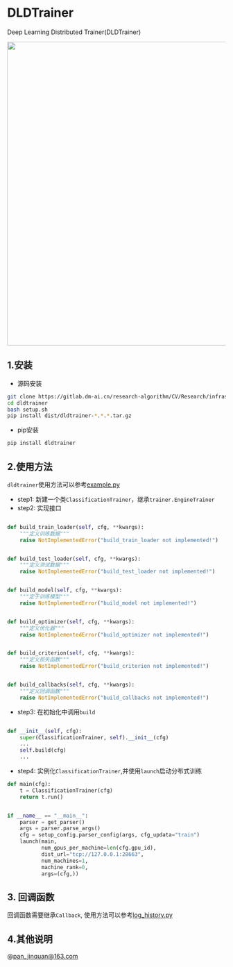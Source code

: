 # DLDTrainer

Deep Learning Distributed Trainer(DLDTrainer)

<img src="dldtrainer.png" width="700" >

## 1.安装

- 源码安装

```bash
git clone https://gitlab.dm-ai.cn/research-algorithm/CV/Research/infrastructure/dldtrainer
cd dldtrainer
bash setup.sh
pip install dist/dldtrainer-*.*.*.tar.gz
```

- pip安装

```bash
pip install dldtrainer
```

## 2.使用方法

`dldtrainer`使用方法可以参考[example.py](./example.py)

- step1: 新建一个类`ClassificationTrainer`，继承`trainer.EngineTrainer`
- step2: 实现接口

```python

def build_train_loader(self, cfg, **kwargs):
    """定义训练数据"""
    raise NotImplementedError("build_train_loader not implemented!")


def build_test_loader(self, cfg, **kwargs):
    """定义测试数据"""
    raise NotImplementedError("build_test_loader not implemented!")


def build_model(self, cfg, **kwargs):
    """定于训练模型"""
    raise NotImplementedError("build_model not implemented!")


def build_optimizer(self, cfg, **kwargs):
    """定义优化器"""
    raise NotImplementedError("build_optimizer not implemented!")


def build_criterion(self, cfg, **kwargs):
    """定义损失函数"""
    raise NotImplementedError("build_criterion not implemented!")


def build_callbacks(self, cfg, **kwargs):
    """定义回调函数"""
    raise NotImplementedError("build_callbacks not implemented!")
```

- step3: 在初始化中调用`build`

```python

def __init__(self, cfg):
    super(ClassificationTrainer, self).__init__(cfg)
    ...
    self.build(cfg)
    ...
```

- step4: 实例化`ClassificationTrainer`,并使用`launch`启动分布式训练

```python
def main(cfg):
    t = ClassificationTrainer(cfg)
    return t.run()


if __name__ == "__main__":
    parser = get_parser()
    args = parser.parse_args()
    cfg = setup_config.parser_config(args, cfg_updata="train")
    launch(main,
           num_gpus_per_machine=len(cfg.gpu_id),
           dist_url="tcp://127.0.0.1:28663",
           num_machines=1,
           machine_rank=0,
           args=(cfg,))
```

## 3. 回调函数

回调函数需要继承`Callback`, 使用方法可以参考[log_history.py](./dldtrainer/callbacks/log_history.py)

## 4.其他说明
 @pan_jinquan@163.com